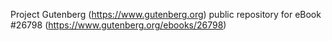 Project Gutenberg (https://www.gutenberg.org) public repository for eBook #26798 (https://www.gutenberg.org/ebooks/26798)
